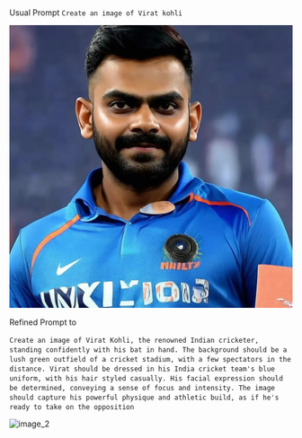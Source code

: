 ###
Usual Prompt
    ```Create an image of Virat kohli```

![image](image.webp)

Refined Prompt to 

```Create an image of Virat Kohli, the renowned Indian cricketer, standing confidently with his bat in hand. The background should be a lush green outfield of a cricket stadium, with a few spectators in the distance. Virat should be dressed in his India cricket team's blue uniform, with his hair styled casually. His facial expression should be determined, conveying a sense of focus and intensity. The image should capture his powerful physique and athletic build, as if he's ready to take on the opposition```


![image_2](tt.webp)


